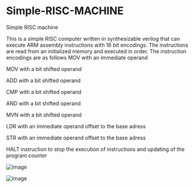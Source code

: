 # Simple-RISC-MACHINE
Simple RISC machine

This is a simple RISC computer written in synthesizable verilog that can execute ARM assembly instructions with 16 bit encodings. The instructions are read from an initialized memory and executed in order.
The instruction encodings are as follows
MOV with an immediate operand  

MOV with a bit shifted operand  

ADD with a bit shifted operand  

CMP with a bit shifted operand  

AND with a bit shifted operand  

MVN with a bit shifted operand  

LDR with an immediate operand offset to the base adress  

STR with an immediate operand offset to the base adress  

HALT instruction to stop the execution of instructions and updating of the program counter



![image](https://user-images.githubusercontent.com/73015873/153132443-40ed14b6-0f3c-44b5-9a3c-4e7ac476b4c3.png)

![image](https://user-images.githubusercontent.com/73015873/153132624-876fba9d-bf9a-47d8-8bc1-82baf55440e9.png)




